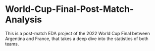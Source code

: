 # World-Cup-Final-Post-Match-Analysis
This is a post-match EDA project of the 2022 World Cup Final between Argentina and France, that takes a deep dive into the statistics of both teams.
